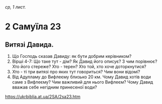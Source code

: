 
_ср, 1 лист._

# 2 Самуїла 23

## Витязі Давида.
1. Що Господь сказав Давиду: як бути добрим керівником?
2. Вірші 4-7: Що таке тут - дім? Як Давид його описує? З чим порівнює? Хто його стереже? Хто - терен? Хто той, хто хоче доторкнутися?
3. Хто - ті три витязі про яких тут говориться? Чим вони відомі?
4. Від Адулламу до Вифлеєму близько 20 км. Чому Давид хотів води саме з Вифлеєму? Чим важливий для нього Вифлеєм? Чому Давид вважав себе негідним принесеної води?

https://ukrbiblia.at.ua/2SA/2sa23.htm 
